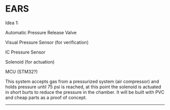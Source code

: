# EARS

Idea 1:

Automatic Pressure Release Valve

Visual Pressure Sensor (for verification)

IC Pressure Sensor

Solenoid (for actuation)

MCU (STM32?)

This system accepts gas from a pressurized system (air compressor) and holds pressure until 75 psi is reached, at this point the solenoid is actuated in short burts to reduce the pressure in the chamber.  It will be built with PVC and cheap parts as a proof of concept.

---

